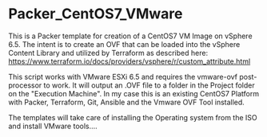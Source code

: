 # Packer_CentOS7_VMware
This is a Packer template for creation of a CentOS7 VM Image on vSphere 6.5.  The intent is to create an OVF that can be loaded into the vSphere Content Library and utilized by Terraform as described here: https://www.terraform.io/docs/providers/vsphere/r/custom_attribute.html  

This script works with VMware ESXi 6.5 and requires the vmware-ovf post-processor to work.  It will output an .OVF file to a folder in the Project folder on the "Execution Machine".  In my case this is an existing CentOS7 Platform with Packer, Terraform, Git, Ansible and the Vmware OVF Tool installed. 

The templates will take care of installing the Operating system from the ISO and install VMware tools....

